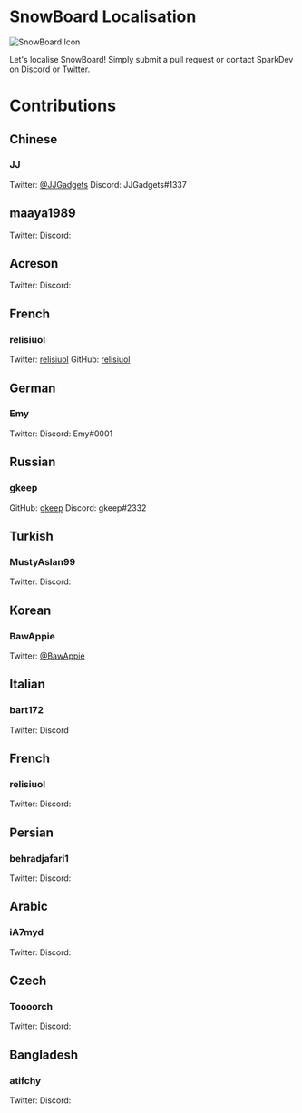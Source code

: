 # SnowBoard Localisation
![SnowBoard Icon](https://i.imgur.com/du1jZL7.png)

Let's localise SnowBoard!
Simply submit a pull request or contact SparkDev on Discord or [Twitter][ST].

# Contributions

## Chinese
### JJ
Twitter: [@JJGadgets][JJT]
Discord: JJGadgets#1337

## maaya1989
Twitter:
Discord:

## Acreson
Twitter: 
Discord:

## French
### relisiuol
Twitter: [relisiuol](https://twitter.com/relisiuol)
GitHub: [relisiuol](https://github.com/relisiuol)

## German
### Emy
Twitter:
Discord: Emy#0001

## Russian
### gkeep
GitHub: [gkeep](https://github.com/gkeep)
Discord: gkeep#2332

## Turkish
### MustyAslan99
Twitter:
Discord:

## Korean
### BawAppie
Twitter: [@BawAppie](https://tiwtter.com/BawAppie)

## Italian
### bart172
Twitter:
Discord

## French
### relisiuol
Twitter: 
Discord:

## Persian
### behradjafari1
Twitter: 
Discord:

## Arabic
### iA7myd
Twitter: 
Discord:

## Czech
### Toooorch
Twitter: 
Discord:

## Bangladesh
### atifchy
Twitter: 
Discord:

[ST]: https://twitter.com/SparkDev_ "Spark's Twitter"
[JJT]: https://twitter.com/JJGadgets "JJ's Twitter"
